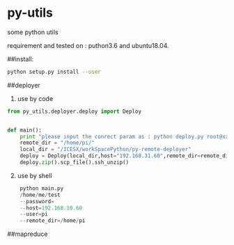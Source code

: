py-utils
==================

some python utils

requirement and  tested on : puthon3.6 and ubuntu18.04. 

##install:
```bash
python setup.py install --user
```

##deployer
1. use by code 
```python
from py_utils.deployer.deploy import Deploy


def main():
    print "please input the conrect param as : python deploy.py root@xx.xx.xx.xx:/temp /home/user/Downloads/log4py-1.3.zip log4py-1.3_xxxx.zip"
    remote_dir = "/home/pi/"
    local_dir = "/ICESX/workSpacePython/py-remote-deployer"
    deploy = Deploy(local_dir,host="192.168.31.60",remote_dir=remote_dir,user="pi",password="raspberry")
    deploy.zip().scp_file().ssh_unzip()

```
2. use by shell
```python
    python main.py  
    /home/me/test 
    --password= 
    --host=192.168.10.60 
    --user=pi 
    --remote_dir=/home/pi

```
##mapreduce